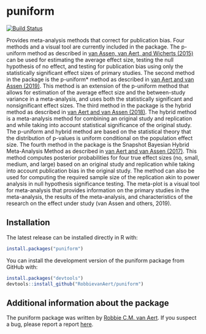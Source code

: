 
<!-- README.md is generated from README.Rmd. Please edit that file -->

# puniform

[![Build
Status](https://travis-ci.org/RobbievanAert/puniform.svg?branch=develop)](https://travis-ci.org/RobbievanAert/puniform)

Provides meta-analysis methods that correct for publication bias. Four
methods and a visual tool are currently included in the package. The
p-uniform method as described in [van Assen, van Aert, and Wicherts
(2015)](http://dx.doi.org/10.1037/met0000025) can be used for estimating
the average effect size, testing the null hypothesis of no effect, and
testing for publication bias using only the statistically significant
effect sizes of primary studies. The second method in the package is the
p-uniform\* method as described in [van Aert and van Assen
(2019)](https://osf.io/preprints/metaarxiv/zqjr9/). This method is an
extension of the p-uniform method that allows for estimation of the
average effect size and the between-study variance in a meta-analysis,
and uses both the statistically significant and nonsignificant effect
sizes. The third method in the package is the hybrid method as described
in [van Aert and van Assen
(2018)](https://link.springer.com/article/10.3758/s13428-017-0967-6).
The hybrid method is a meta-analysis method for combining an original
study and replication and while taking into account statistical
significance of the original study. The p-uniform and hybrid method are
based on the statistical theory that the distribution of p-values is
uniform conditional on the population effect size. The fourth method in
the package is the Snapshot Bayesian Hybrid Meta-Analysis Method as
described in [van Aert and van Assen
(2017)](https://journals.plos.org/plosone/article?id=10.1371/journal.pone.0175302).
This method computes posterior probabilities for four true effect sizes
(no, small, medium, and large) based on an original study and
replication while taking into account publication bias in the original
study. The method can also be used for computing the required sample
size of the replication akin to power analysis in null hypothesis
significance testing. The meta-plot is a visual tool for meta-analysis
that provides information on the primary studies in the meta-analysis,
the results of the meta-analysis, and characteristics of the research on
the effect under study (van Assen and others, 2019).

## Installation

The latest release can be installed directly in R with:

``` r
install.packages("puniform")
```

You can install the development version of the puniform package from
GitHub with:

``` r
install.packages("devtools")
devtools::install_github("RobbievanAert/puniform")
```

## Additional information about the package

The puniform package was written by [Robbie C.M. van
Aert](http://www.robbievanaert.com). If you suspect a bug, please report
a report [here](https://github.com/RobbievanAert/puniform/issues).
